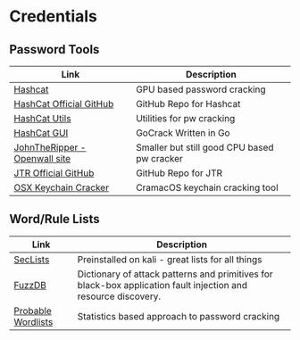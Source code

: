 # Credentials

## Password Tools

Link | Description
-|-
[Hashcat](https://hashcat.net/hashcat/) | GPU based password cracking
[HashCat Official GitHub](https://github.com/hashcat/hashcat) | GitHub Repo for Hashcat
[HashCat Utils](https://github.com/hashcat/hashcat-utils) | Utilities for pw cracking
[HashCat GUI](https://github.com/fireeye/gocrack) | GoCrack Written in Go
[JohnTheRipper - Openwall site](https://www.openwall.com/john/) | Smaller but still good CPU based pw cracker
[JTR Official GitHub](https://github.com/magnumripper/JohnTheRipper) | GitHub Repo for JTR
[OSX Keychain Cracker](https://github.com/macmade/KeychainCracker) | CramacOS keychain cracking tool

## Word/Rule Lists

Link | Description
-|-
[SecLists](https://github.com/danielmiessler/SecLists) | Preinstalled on kali - great lists for all things
[FuzzDB](https://github.com/fuzzdb-project/fuzzdb) | Dictionary of attack patterns and primitives for black-box application fault injection and resource discovery.
[Probable Wordlists](https://github.com/berzerk0/Probable-Wordlists) | Statistics based approach to password cracking
